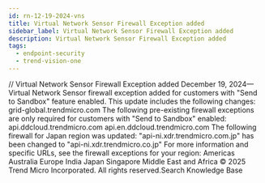 ```yaml
---
id: rn-12-19-2024-vns
title: Virtual Network Sensor Firewall Exception added
sidebar_label: Virtual Network Sensor Firewall Exception added
description: Virtual Network Sensor Firewall Exception added
tags:
  - endpoint-security
  - trend-vision-one
---
```


/*<![CDATA[*/ $('#title').html($('meta[name=map-description]').attr('content')); /*]]>*/ Virtual Network Sensor Firewall Exception added December 19, 2024—Virtual Network Sensor firewall exception added for customers with "Send to Sandbox" feature enabled. This update includes the following changes: grid-global.trendmicro.com The following pre-existing firewall exceptions are only required for customers with "Send to Sandbox" enabled: api.ddcloud.trendmicro.com api.en.ddcloud.trendmicro.com The following firewall for Japan region was updated: "api-ni.xdr.trendmicro.com.jp" has been changed to "api-ni.xdr.trendmicro.co.jp" For more information and specific URLs, see the firewall exceptions for your region: Americas Australia Europe India Japan Singapore Middle East and Africa © 2025 Trend Micro Incorporated. All rights reserved.Search Knowledge Base